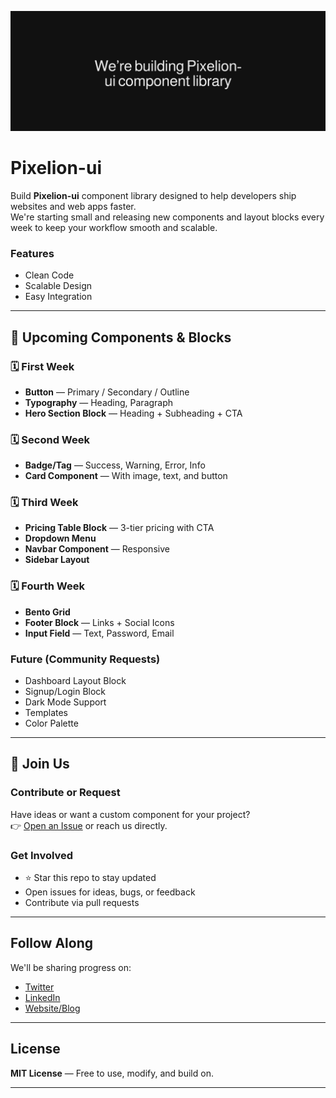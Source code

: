 ![alt text](https://github.com/connectwithshivamk/connectwithshivamk/blob/main/github-banner.png?raw=true)
# Pixelion-ui

Build **Pixelion-ui** component library designed to help developers ship websites and web apps faster.  
We're starting small and releasing new components and layout blocks every week to keep your workflow smooth and scalable.

### Features
- Clean Code  
- Scalable Design  
- Easy Integration  

---

## 🚀 Upcoming Components & Blocks

### 🗓 First Week
- **Button** — Primary / Secondary / Outline  
- **Typography** — Heading, Paragraph  
- **Hero Section Block** — Heading + Subheading + CTA  

### 🗓 Second Week
- **Badge/Tag** — Success, Warning, Error, Info  
- **Card Component** — With image, text, and button  

### 🗓 Third Week
- **Pricing Table Block** — 3-tier pricing with CTA  
- **Dropdown Menu**  
- **Navbar Component** — Responsive  
- **Sidebar Layout**  

### 🗓 Fourth Week
- **Bento Grid**  
- **Footer Block** — Links + Social Icons  
- **Input Field** — Text, Password, Email  

### Future (Community Requests)
- Dashboard Layout Block  
- Signup/Login Block  
- Dark Mode Support  
- Templates  
- Color Palette  

---

## 🤝 Join Us

### Contribute or Request
Have ideas or want a custom component for your project?  
👉 [Open an Issue](../../issues) or reach us directly.

### Get Involved
- ⭐ Star this repo to stay updated  
- Open issues for ideas, bugs, or feedback  
- Contribute via pull requests  

---

## Follow Along

We'll be sharing progress on:

- [Twitter]()  
- [LinkedIn]()  
- [Website/Blog]()  

---

## License

**MIT License** — Free to use, modify, and build on.

---

